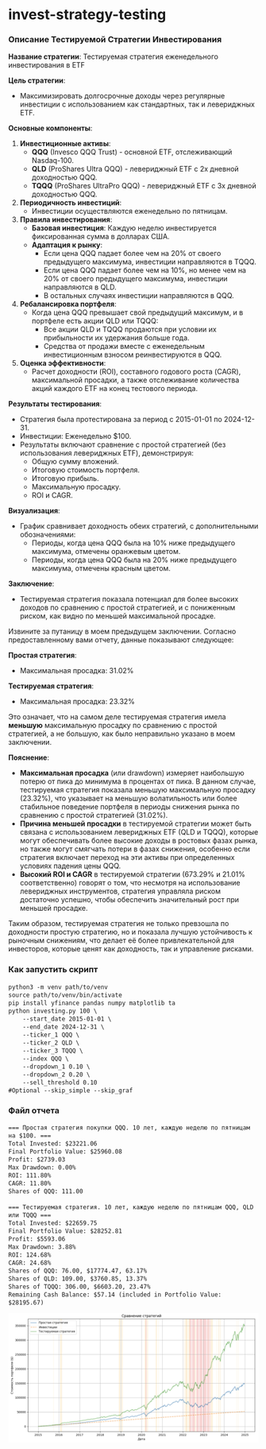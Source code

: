 # invest-strategy-testing

### Описание Тестируемой Стратегии Инвестирования

**Название стратегии**: Тестируемая стратегия еженедельного инвестирования в ETF

**Цель стратегии**:

- Максимизировать долгосрочные доходы через регулярные инвестиции с использованием как стандартных, так и левериджных ETF.

**Основные компоненты**:

1. **Инвестиционные активы**:
    - **QQQ** (Invesco QQQ Trust) - основной ETF, отслеживающий Nasdaq-100.
    - **QLD** (ProShares Ultra QQQ) - левериджный ETF с 2x дневной доходностью QQQ.
    - **TQQQ** (ProShares UltraPro QQQ) - левериджный ETF с 3x дневной доходностью QQQ.
2. **Периодичность инвестиций**:
    - Инвестиции осуществляются еженедельно по пятницам.
3. **Правила инвестирования**:
    - **Базовая инвестиция**: Каждую неделю инвестируется фиксированная сумма в долларах США.
    - **Адаптация к рынку**:
        - Если цена QQQ падает более чем на 20% от своего предыдущего максимума, инвестиции направляются в TQQQ.
        - Если цена QQQ падает более чем на 10%, но менее чем на 20% от своего предыдущего максимума, инвестиции направляются в QLD.
        - В остальных случаях инвестиции направляются в QQQ.
4. **Ребалансировка портфеля**:
    - Когда цена QQQ превышает свой предыдущий максимум, и в портфеле есть акции QLD или TQQQ:
        - Все акции QLD и TQQQ продаются при условии их прибыльности их удержания больше года.
        - Средства от продажи вместе с еженедельным инвестиционным взносом реинвестируются в QQQ.
5. **Оценка эффективности**:
    - Расчет доходности (ROI), составного годового роста (CAGR), максимальной просадки, а также отслеживание количества акций каждого ETF на конец тестового периода.

**Результаты тестирования**:

- Стратегия была протестирована за период с 2015-01-01 по 2024-12-31.
- Инвестиции: Еженедельно $100.
- Результаты включают сравнение с простой стратегией (без использования левериджных ETF), демонстрируя:
    - Общую сумму вложений.
    - Итоговую стоимость портфеля.
    - Итоговую прибыль.
    - Максимальную просадку.
    - ROI и CAGR.

**Визуализация**:

- График сравнивает доходность обеих стратегий, с дополнительными обозначениями:
    - Периоды, когда цена QQQ была на 10% ниже предыдущего максимума, отмечены оранжевым цветом.
    - Периоды, когда цена QQQ была на 20% ниже предыдущего максимума, отмечены красным цветом.

**Заключение**:

- Тестируемая стратегия показала потенциал для более высоких доходов по сравнению с простой стратегией, и с пониженным риском, как видно по меньшей максимальной просадке.

Извините за путаницу в моем предыдущем заключении. Согласно предоставленному вами отчету, данные показывают следующее:

**Простая стратегия**:

- Максимальная просадка: 31.02%

**Тестируемая стратегия**:

- Максимальная просадка: 23.32%

Это означает, что на самом деле тестируемая стратегия имела **меньшую** максимальную просадку по сравнению с простой стратегией, а не большую, как было неправильно указано в моем заключении.

**Пояснение**:

- **Максимальная просадка** (или drawdown) измеряет наибольшую потерю от пика до минимума в процентах от пика. В данном случае, тестируемая стратегия показала меньшую максимальную просадку (23.32%), что указывает на меньшую волатильность или более стабильное поведение портфеля в периоды снижения рынка по сравнению с простой стратегией (31.02%).
- **Причина меньшей просадки** в тестируемой стратегии может быть связана с использованием левериджных ETF (QLD и TQQQ), которые могут обеспечивать более высокие доходы в ростовых фазах рынка, но также могут смягчать потери в фазах снижения, особенно если стратегия включает переход на эти активы при определенных условиях падения цены QQQ.
- **Высокий ROI и CAGR** в тестируемой стратегии (673.29% и 21.01% соответственно) говорят о том, что несмотря на использование левериджных инструментов, стратегия управляла риском достаточно успешно, чтобы обеспечить значительный рост при меньшей просадке.

Таким образом, тестируемая стратегия не только превзошла по доходности простую стратегию, но и показала лучшую устойчивость к рыночным снижениям, что делает её более привлекательной для инвесторов, которые ценят как доходность, так и управление рисками.

### Как запустить скрипт
```
python3 -m venv path/to/venv                                                                                     
source path/to/venv/bin/activate
pip install yfinance pandas numpy matplotlib ta
python investing.py 100 \
    --start_date 2015-01-01 \
    --end_date 2024-12-31 \
    --ticker_1 QQQ \
    --ticker_2 QLD \
    --ticker_3 TQQQ \
    --index QQQ \
    --dropdown_1 0.10 \
    --dropdown_2 0.20 \
    --sell_threshold 0.10
#Optional --skip_simple --skip_graf 
```


 ### Файл отчета
```
=== Простая стратегия покупки QQQ. 10 лет, каждую неделю по пятницам на $100. ===
Total Invested: $23221.06
Final Portfolio Value: $25960.08
Profit: $2739.03
Max Drawdown: 0.00%
ROI: 111.80%
CAGR: 11.80%
Shares of QQQ: 111.00

=== Тестируемая стратегия. 10 лет, каждую неделю по пятницам QQQ, QLD или TQQQ ===
Total Invested: $22659.75
Final Portfolio Value: $28252.81
Profit: $5593.06
Max Drawdown: 3.88%
ROI: 124.68%
CAGR: 24.68%
Shares of QQQ: 76.00, $17774.47, 63.17%
Shares of QLD: 109.00, $3760.85, 13.37%
Shares of TQQQ: 306.00, $6603.20, 23.47%
Remaining Cash Balance: $57.14 (included in Portfolio Value: $28195.67)
```

![Alt text](res.png)